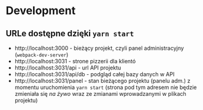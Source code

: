 # Development

## URLe dostępne dzięki `yarn start`

- http://localhost:3000 - bieżący projekt, czyli panel administracyjny (`webpack-dev-server`)
- http://localhost:3031 - strone pizzerii dla klientó
- http://localhost:3031/api - url API projektu
- http://localhost:3031/api/db - podgląd całej bazy danych w API
- http://localhost:3031/panel - stan bieżącego projektu (panelu adm.) z momentu uruchomienia `yarn start` (strona pod tym adresem nie będzie zmieniała się *na żywo* wraz ze zmianami wprowadzanymi w plikach projektu)